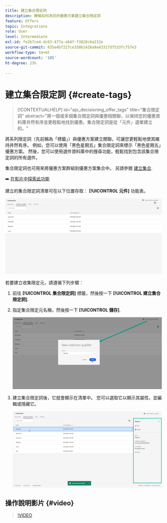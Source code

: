 ```yaml
---
title: 建立集合限定詞
description: 瞭解如何為您的優惠方案建立集合限定詞
feature: Offers
topic: Integrations
role: User
level: Intermediate
exl-id: fe2b7ce4-dc63-477a-a64f-f3828c6a232e
source-git-commit: 835e4bf227ce330b1426a9a4331fdf533fc757e3
workflow-type: tm+mt
source-wordcount: '185'
ht-degree: 23%

---
```


# 建立集合限定詞 {#create-tags}

>[!CONTEXTUALHELP]
>id="ajo_decisioning_offer_tags"
>title="集合限定詞"
>abstract="將一個或多個集合限定詞與優惠相關聯，以保持您的優惠資料庫井然有序並更輕鬆地找到優惠。集合限定詞是從「元件」選單建立的。"

將系列限定詞（先前稱為「標籤」）與優惠方案建立關聯，可讓您更輕鬆地使其維持井然有序。 例如，您可以使用「黑色星期五」集合限定詞來標示「黑色星期五」優惠方案。 然後，您可以使用選件資料庫中的搜尋功能，輕鬆找到包含該集合限定詞的所有選件。

集合限定詞也可用來將優惠方案群組到優惠方案集合中。 另請參閱 [建立集合](../offer-library/creating-collections.md).

➡️ [在影片中探索此功能](#video)

建立的集合限定詞清單可在以下位置存取： **[!UICONTROL 元件]** 功能表。

![](../assets/tags_list.png)

若要建立收集限定元，請遵循下列步驟：

1. 前往 **[!UICONTROL 集合限定詞]** 標籤，然後按一下 **[!UICONTROL 建立集合限定詞]**.

1. 指定集合限定元名稱，然後按一下 **[!UICONTROL 儲存]**.

   ![](../assets/tags_create.png)

1. 建立集合限定詞後，它就會顯示在清單中。 您可以選取它以顯示其屬性，並編輯或隱藏它。

   ![](../assets/tags_created.png)

## 操作說明影片 {#video}

>[!VIDEO](https://video.tv.adobe.com/v/329374?quality=12)

